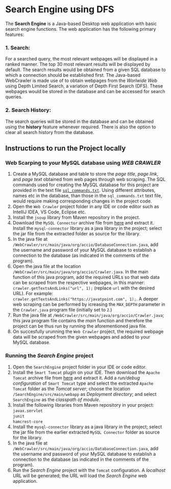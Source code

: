 # Search Engine using DFS
The **Search Engine** is a Java-based Desktop web application with basic search engine functions.
The web application has the following primary features:
  ### 1. Search:
  For a searched query, the most relevant webpages will be displayed in a ranked manner. The top 30 most relevant results will be displayed by default.
  The search results would be obtained from a given SQL database to which a connection should be established first.
  The Java-based WebCrawler is made use of to obtain webpages from the _Worlwide Web_ using Depth Limited Search, a variation of Depth First Search (DFS). These webpages would be stored in the database and can be accessed for search queries.
  ### 2.  Search History:
  The search queries will be stored in the database and can be obtained using the **history** feature whenever required.
  There is also the option to clear all search history from the database.

## Instructions to run the Project locally
### Web Scarping to your MySQL database using _WEB CRAWLER_
1. Create a MySQL database and table to store the _page title_, _page link_, and _page text_ obtained from web pages through web scraping. The SQL commands used for creating the MySQL database for this project are provided in the text file [```sql_commands.txt```](https://github.com/abhishekgoud343/SearchEngine/blob/main/sql_commands.txt). Using different attributes, names etc in the database, than those in the ```sql_commands.txt``` text file, would require making corresponding changes in the project code.  
2.  Open the ```Web Crawler``` project folder in any IDE or code editor such as IntelliJ IDEA, VS Code, Eclipse etc.  
3. Install the ```jsoup``` library from Maven repository in the project.  
4. Download the ```MySQL Connector``` archive file from [here](https://dev.mysql.com/downloads/connector/j/) and extract it. Install  the ```mysql-connector``` library as a java library in the project; select the jar file from the extracted folder as source for the library.  
5. In the java file at ```/WebCrawler/src/main/java/org/accio/DatabaseConnection.java```, add the username and password of your MySQL database to establish a connection to the database (as indicated in the comments of the program).  
6. Open the java file at the location ```/WebCrawler/src/main/java/org/accio/Crawler.java```. In the main function of this java program, add the required URLs so that web data can be scraped from the respective webpages, in this manner: ```crawler.getTextsAndLinks("url", 1);``` (replace ```url``` with the desired URL). For example: ```crawler.getTextsAndLinks("https://javatpoint.com", 1);```. A deeper web scraping can be performed by icreasing the ```MAX_DEPTH``` parameter in the ```Crawler.java``` program file (initially set to ```2```.)  
7.  Run the java file at ```/WebCrawler/src/main/java/org/accio/Crawler.java```; this java program file contains the _main_ function and therefore the project can be thus run by running the aforementioned java file.  
8.  On succesfully urunning the ```Web Crawler``` project, the required webpage data will be scraped from the given webpages and added to your MySQL database.

### Running the _Search Engine_ project
1. Open the ```SearchEngine``` project folder in your IDE or code editor.  
2. Install the ```Smart Tomcat``` plugin on your IDE. Then download the ```Apache Tomcat``` archive file from [here](https://tomcat.apache.org/download-90.cgi) and extract it. Add a _run/debug configuration_ of ```Smart Tomcat``` type and select the extracted ```Apache Tomcat``` folder as the _Tomcat server_; choose the location ```/SearchEngine/src/main/webapp``` as _Deployment directory_; and select ```SearchEngine``` as the _classpath of module_.  
3. Install the following libraries from Maven repository in your project:  
   ```javax.servlet```  
   ```junit```  
   ```hamcrest-core```  
4. Install  the ```mysql-connector``` library as a java library in the project; select the jar file from the earlier extracted ```MySQL Connector``` folder as source for the library.  
5. In the java file at ```/WebCrawler/src/main/java/org/accio/DatabaseConnection.java```, add the username and password of your MySQL database to establish a connection to the database (as indicated in the comments of the program).  
6. Run the _Search Engine_ project with the ```Tomcat``` configuration. A _localhost_ URL will be generated; the URL will load the _Search Engine_ web application.

